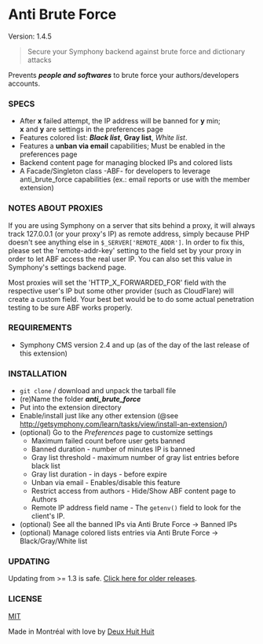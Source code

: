 # Anti Brute Force #

Version: 1.4.5

> Secure your Symphony backend against brute force and dictionary attacks

Prevents ***people and softwares*** to brute force your authors/developers accounts.

### SPECS ###

- After **x** failed attempt, the IP address will be banned for **y** min;  
  **x** and **y** are settings in the preferences page 
- Features colored list: ***Black list***, **Gray list**, *White list*.
- Features a **unban via email** capabilities; Must be enabled in the preferences page
- Backend content page for managing blocked IPs and colored lists
- A Facade/Singleton class -ABF- for developers to leverage anti_brute_force capabilities
  (ex.: email reports or use with the member extension)

### NOTES ABOUT PROXIES

If you are using Symphony on a server that sits behind a proxy, it will always
track 127.0.0.1 (or your proxy's IP) as remote address, simply because PHP doesn't see anything else
in `$_SERVER['REMOTE_ADDR']`. In order to fix this, please set the 'remote-addr-key'
setting to the field set by your proxy in order to let ABF access the real user IP.
You can also set this value in Symphony's settings backend page.

Most proxies will set the 'HTTP_X_FORWARDED_FOR' field with the respective user's IP
but some other provider (such as CloudFlare) will create a custom field. Your best bet
would be to do some actual penetration testing to be sure ABF works properly.

### REQUIREMENTS ###

- Symphony CMS version 2.4 and up (as of the day of the last release of this extension)

### INSTALLATION ###

- `git clone` / download and unpack the tarball file
- (re)Name the folder ***anti_brute_force***
- Put into the extension directory
- Enable/install just like any other extension (@see <http://getsymphony.com/learn/tasks/view/install-an-extension/>)
- (optional) Go to the *Preferences* page to customize settings
	- Maximum failed count before user gets banned
	- Banned duration - number of minutes IP is banned
	- Gray list threshold - maximum number of gray list entries before black list
	- Gray list duration - in days - before expire
	- Unban via email - Enables/disable this feature
	- Restrict access from authors - Hide/Show ABF content page to Authors
	- Remote IP address field name - The `getenv()` field to look for the client's IP.
- (optional) See all the banned IPs via Anti Brute Force -> Banned IPs
- (optional) Manage colored lists entries via Anti Brute Force -> Black/Gray/White list

### UPDATING ###

Updating from >= 1.3 is safe.
[Click here for older releases](https://github.com/Solutions-Nitriques/anti_brute_force/releases).

### LICENSE

[MIT](http://deuxhuithuit.mit-license.org)

Made in Montréal with love by [Deux Huit Huit](http://deuxhuithuit.com/)
